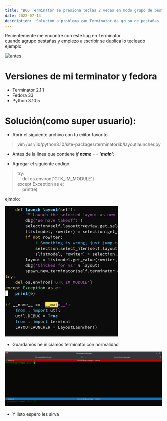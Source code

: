 ```yaml
---
title: "BUG Terminator se presiona teclas 2 veces en modo grupo de pestañas"
date: 2022-07-13
description: 'Solución a problema con Terminator de grupo de pestañas'
---
```


Recientemente me encontre con este bug en Terminator<br>
cuando agrupo pestañas y empiezo a escribir se duplica lo tecleado ejemplo:

![antes](./docs/images/post_3/after.jpg)

# Versiones de mi terminator y fedora
- Terminator 2.1.1
- Fedora 33
- Python 3.10.5

# Solución(como super usuario):

- Abrir el siguiente archivo con tu editor favorito<br>
> vim /usr/lib/python3.10/site-packages/terminatorlib/layoutlauncher.py

- Antes de la linea que contiene *if __name__ == '__main__':*

- Agregar el siguiente código:

> try:<br>
> &nbsp;&nbsp;&nbsp;&nbsp;del os.environ['GTK_IM_MODULE']<br>
> except Exception as e:<br>
> &nbsp;&nbsp;&nbsp;&nbsp;print(e)</p>

ejmplo:

![image info](./docs/images/post_3/code.png)


- Guardamos he iniciamos terminator con normalidad

![despues](../../static/images/post_3/after.png)

- Y listo espero les sirva


